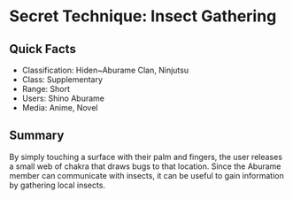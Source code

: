 # Secret Technique: Insect Gathering

## Quick Facts
- Classification: Hiden~Aburame Clan, Ninjutsu
- Class: Supplementary
- Range: Short
- Users: Shino Aburame
- Media: Anime, Novel

## Summary
By simply touching a surface with their palm and fingers, the user releases a small web of chakra that draws bugs to that location. Since the Aburame member can communicate with insects, it can be useful to gain information by gathering local insects.
